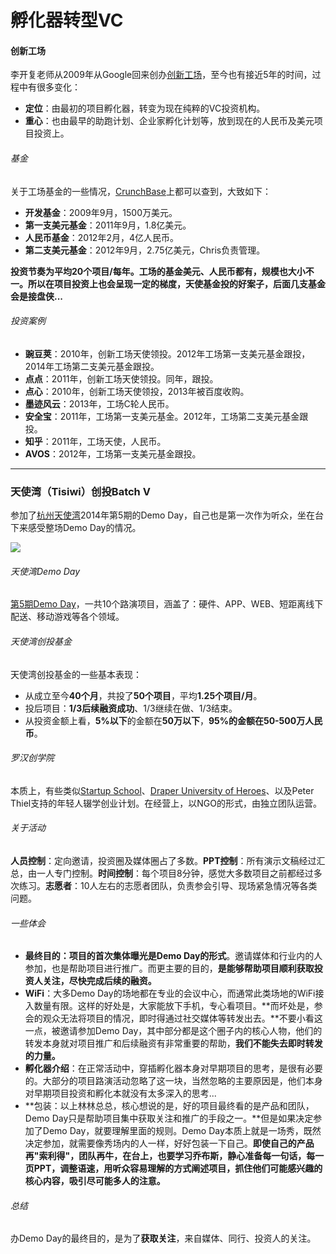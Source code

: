 # 孵化器转型VC

#### 创新工场

李开复老师从2009年从Google回来创办[创新工场](http://www.chuangxin.com/)，至今也有接近5年的时间，过程中有很多变化：

- **定位**：由最初的项目孵化器，转变为现在纯粹的VC投资机构。
- **重心**：也由最早的助跑计划、企业家孵化计划等，放到现在的人民币及美元项目投资上。

###### 基金
关于工场基金的一些情况，[CrunchBase](http://www.crunchbase.com/)上都可以查到，大致如下：

- **开发基金**：2009年9月，1500万美元。
- **第一支美元基金**：2011年9月，1.8亿美元。
- **人民币基金**：2012年2月，4亿人民币。
- **第二支美元基金**：2012年9月，2.75亿美元，Chris负责管理。

**投资节奏为平均20个项目/每年。工场的基金美元、人民币都有，规模也大小不一。所以在项目投资上也会呈现一定的梯度，天使基金投的好案子，后面几支基金会是接盘侠...**

###### 投资案例
- **豌豆荚**：2010年，创新工场天使领投。2012年工场第一支美元基金跟投，2014年工场第二支美元基金跟投。
- **点点**：2011年，创新工场天使领投。同年，跟投。
- **点心**：2010年，创新工场天使领投，2013年被百度收购。
- **墨迹风云**：2013年，工场C轮人民币。
- **安全宝**：2011年，工场第一支美元基金。2012年，工场第二支美元基金跟投。
- **知乎**：2011年，工场天使，人民币。
- **AVOS**：2012年，工场第一支美元基金跟投。

---

### 天使湾（Tisiwi）创投Batch V

参加了[杭州天使湾](http://www.tisiwi.com)2014年第5期的Demo Day，自己也是第一次作为听众，坐在台下来感受整场Demo Day的情况。

![](http://innospace.qiniudn.com/%E5%A4%A9%E4%BD%BF%E6%B9%BEDemo%20Day.jpg)

###### 天使湾Demo Day
[第5期Demo Day](http://www.pingwest.com/demo/tisiwi-demo-day-2014/)，一共10个路演项目，涵盖了：硬件、APP、WEB、短距离线下配送、移动游戏等各个领域。

###### 天使湾创投基金
天使湾创投基金的一些基本表现：

- 从成立至今**40个月**，共投了**50个项目**，平均**1.25个项目/月**。
- 投后项目：**1/3后续融资成功**、1/3继续在做、1/3结束。
- 从投资金额上看，**5%以下**的金额在**50万以下**，**95%**的金额在**50-500万人民币**。

###### 罗汉创学院
本质上，有些类似[Startup School](http://startupschool.org/)、[Draper University of Heroes](http://draperuniversity.com/)、以及Peter Thiel支持的年轻人辍学创业计划。在经营上，以NGO的形式，由独立团队运营。

###### 关于活动
**人员控制**：定向邀请，投资圈及媒体圈占了多数。**PPT控制**：所有演示文稿经过汇总，由一人专门控制。**时间控制**：每个项目8分钟，感觉大多数项目之前都经过多次练习。**志愿者**：10人左右的志愿者团队，负责参会引导、现场紧急情况等各类问题。

###### 一些体会
- **最终目的：项目的首次集体曝光是Demo Day的形式**。邀请媒体和行业内的人参加，也是帮助项目进行推广。而更主要的目的，**是能够帮助项目顺利获取投资人关注，尽快完成后续的融资。**
- **WiFi**：大多Demo Day的场地都在专业的会议中心，而通常此类场地的WiFi接入数量有限。这样的好处是，大家能放下手机，专心看项目。**而坏处是，参会的观众无法将项目的情况，即时得通过社交媒体等转发出去。**不要小看这一点，被邀请参加Demo Day，其中部分都是这个圈子内的核心人物，他们的转发本身就对项目推广和后续融资有非常重要的帮助，**我们不能失去即时转发的力量。**
- **孵化器介绍**：在正常活动中，穿插孵化器本身对早期项目的思考，是很有必要的。大部分的项目路演活动忽略了这一块，当然忽略的主要原因是，他们本身对早期项目投资和孵化本就没有太多深入的思考...
- **包装：以上林林总总，核心想说的是，好的项目最终看的是产品和团队，Demo Day只是帮助项目集中获取关注和推广的手段之一。**但是如果决定参加了Demo Day，就要理解里面的规则。Demo Day本质上就是一场秀，既然决定参加，就需要像秀场内的人一样，好好包装一下自己。**即使自己的产品再"索利得"，团队再牛，在台上，也要学习乔布斯，静心准备每一句话，每一页PPT，调整语速，用听众容易理解的方式阐述项目，抓住他们可能感兴趣的核心内容，吸引尽可能多人的注意。**

###### 总结
办Demo Day的最终目的，是为了**获取关注**，来自媒体、同行、投资人的关注。
